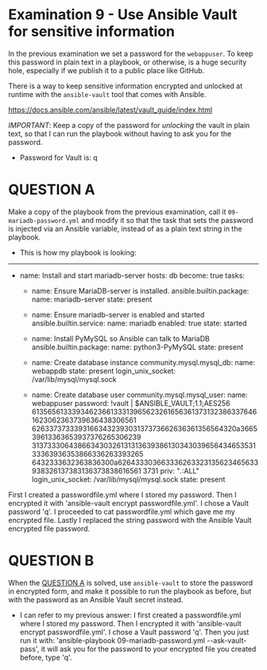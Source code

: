 # Examination 9 - Use Ansible Vault for sensitive information

In the previous examination we set a password for the `webappuser`. To keep this password
in plain text in a playbook, or otherwise, is a huge security hole, especially
if we publish it to a public place like GitHub.

There is a way to keep sensitive information encrypted and unlocked at runtime with the
`ansible-vault` tool that comes with Ansible.

https://docs.ansible.com/ansible/latest/vault_guide/index.html

*IMPORTANT*: Keep a copy of the password for _unlocking_ the vault in plain text, so that
I can run the playbook without having to ask you for the password.

- Password for Vault is: q

# QUESTION A

Make a copy of the playbook from the previous examination, call it `09-mariadb-password.yml`
and modify it so that the task that sets the password is injected via an Ansible variable,
instead of as a plain text string in the playbook.

- This is how my playbook is looking:
---
- name: Install and start mariadb-server
  hosts: db
  become: true
  tasks:
    - name: Ensure MariaDB-server is installed.
      ansible.builtin.package:
        name: mariadb-server
        state: present

    - name: Ensure mariadb-server is enabled and started
      ansible.builtin.service:
        name: mariadb
        enabled: true
        state: started

    - name: Install PyMySQL so Ansible can talk to MariaDB
      ansible.builtin.package:
        name: python3-PyMySQL
        state: present

    - name: Create database instance
      community.mysql.mysql_db:
        name: webappdb
        state: present
        login_unix_socket: /var/lib/mysql/mysql.sock

    - name: Create database user
      community.mysql.mysql_user:
        name: webappuser
        password: !vault |
          $ANSIBLE_VAULT;1.1;AES256
          61356561333934623661333139656232616563613731323863376461623062363739636438306561
          6263373733393166343239303137373662636361356564320a366539613363653937376265306239
          31373330643866343032613131363938613034303965643465353133363936353866336263393265
          6432333632363836300a626433303663336263323135623465633938326137383136373838616561
          3731
        priv: "*.*:ALL"
        login_unix_socket: /var/lib/mysql/mysql.sock
        state: present

First I created a passwordfile.yml where I stored my password. Then I encrypted it with 'ansible-vault encrypt passwordfile.yml'. I chose a Vault password 'q'. I proceeded to cat passwordfile.yml which gave me my encrypted file. Lastly I replaced the string password with the Ansible Vault encrypted file password.


# QUESTION B

When the [QUESTION A](#question-a) is solved, use `ansible-vault` to store the password in encrypted
form, and make it possible to run the playbook as before, but with the password as an
Ansible Vault secret instead.

- I can refer to my previous answer: I first created a passwordfile.yml where I stored my password. Then I encrypted it with 'ansible-vault encrypt passwordfile.yml'. I chose a Vault password 'q'. Then you just run it with: 'ansible-playbook 09-mariadb-password.yml --ask-vault-pass', it will ask you for the password to your encrypted file you created before, type 'q'.
